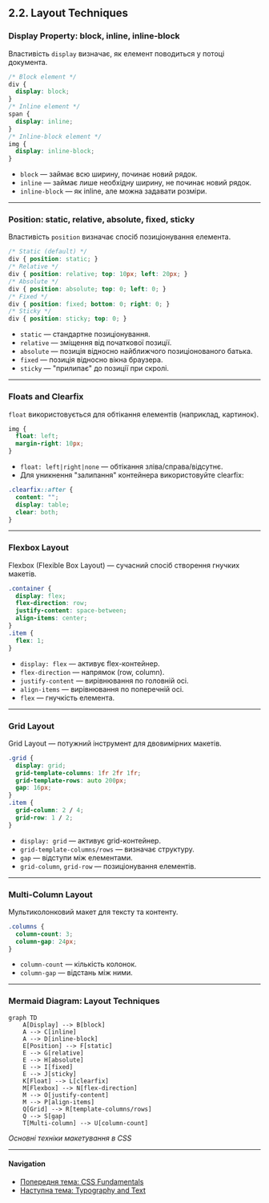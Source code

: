 ## 2.2. Layout Techniques

### Display Property: block, inline, inline-block

Властивість `display` визначає, як елемент поводиться у потоці документа.

```css
/* Block element */
div {
  display: block;
}
/* Inline element */
span {
  display: inline;
}
/* Inline-block element */
img {
  display: inline-block;
}
```
- `block` — займає всю ширину, починає новий рядок.
- `inline` — займає лише необхідну ширину, не починає новий рядок.
- `inline-block` — як inline, але можна задавати розміри.

---

### Position: static, relative, absolute, fixed, sticky

Властивість `position` визначає спосіб позиціонування елемента.

```css
/* Static (default) */
div { position: static; }
/* Relative */
div { position: relative; top: 10px; left: 20px; }
/* Absolute */
div { position: absolute; top: 0; left: 0; }
/* Fixed */
div { position: fixed; bottom: 0; right: 0; }
/* Sticky */
div { position: sticky; top: 0; }
```
- `static` — стандартне позиціонування.
- `relative` — зміщення від початкової позиції.
- `absolute` — позиція відносно найближчого позиціонованого батька.
- `fixed` — позиція відносно вікна браузера.
- `sticky` — "прилипає" до позиції при скролі.

---

### Floats and Clearfix

`float` використовується для обтікання елементів (наприклад, картинок).

```css
img {
  float: left;
  margin-right: 10px;
}
```
- `float: left|right|none` — обтікання зліва/справа/відсутнє.
- Для уникнення "залипання" контейнера використовуйте clearfix:

```css
.clearfix::after {
  content: "";
  display: table;
  clear: both;
}
```

---

### Flexbox Layout

Flexbox (Flexible Box Layout) — сучасний спосіб створення гнучких макетів.

```css
.container {
  display: flex;
  flex-direction: row;
  justify-content: space-between;
  align-items: center;
}
.item {
  flex: 1;
}
```
- `display: flex` — активує flex-контейнер.
- `flex-direction` — напрямок (row, column).
- `justify-content` — вирівнювання по головній осі.
- `align-items` — вирівнювання по поперечній осі.
- `flex` — гнучкість елемента.

---

### Grid Layout

Grid Layout — потужний інструмент для двовимірних макетів.

```css
.grid {
  display: grid;
  grid-template-columns: 1fr 2fr 1fr;
  grid-template-rows: auto 200px;
  gap: 16px;
}
.item {
  grid-column: 2 / 4;
  grid-row: 1 / 2;
}
```
- `display: grid` — активує grid-контейнер.
- `grid-template-columns/rows` — визначає структуру.
- `gap` — відступи між елементами.
- `grid-column`, `grid-row` — позиціонування елементів.

---

### Multi-Column Layout

Мультиколонковий макет для тексту та контенту.

```css
.columns {
  column-count: 3;
  column-gap: 24px;
}
```
- `column-count` — кількість колонок.
- `column-gap` — відстань між ними.

---

### Mermaid Diagram: Layout Techniques

```mermaid
graph TD
    A[Display] --> B[block]
    A --> C[inline]
    A --> D[inline-block]
    E[Position] --> F[static]
    E --> G[relative]
    E --> H[absolute]
    E --> I[fixed]
    E --> J[sticky]
    K[Float] --> L[clearfix]
    M[Flexbox] --> N[flex-direction]
    M --> O[justify-content]
    M --> P[align-items]
    Q[Grid] --> R[template-columns/rows]
    Q --> S[gap]
    T[Multi-column] --> U[column-count]
```
_Основні техніки макетування в CSS_

---

#### Navigation

- [Попередня тема: CSS Fundamentals](2.1-css-fundamentals.md)
- [Наступна тема: Typography and Text](2.3-typography-and-text.md)
